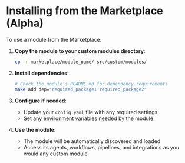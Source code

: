 # Installing from the Marketplace (Alpha)

To use a module from the Marketplace:

1. **Copy the module to your custom modules directory**:
   ```bash
   cp -r marketplace/module_name/ src/custom/modules/
   ```

2. **Install dependencies**:
   ```bash
   # Check the module's README.md for dependency requirements
   make add dep="required_package1 required_package2"
   ```

3. **Configure if needed**:
   - Update your `config.yaml` file with any required settings
   - Set any environment variables needed by the module

4. **Use the module**:
   - The module will be automatically discovered and loaded
   - Access its agents, workflows, pipelines, and integrations as you would any custom module
